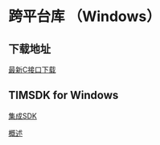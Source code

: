 # 跨平台库 （Windows）

## 下载地址

[最新C接口下载](https://im.sdk.qcloud.com/download/plus/5.5.903/cross_platform/ImSDK_Windows_5.5.903.zip)

## TIMSDK for Windows

[集成SDK](https://cloud.tencent.com/document/product/269/33489)

[概述](https://cloud.tencent.com/document/product/269/33490)

